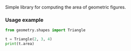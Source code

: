 Simple library for computing the area of geometric figures.

### Usage example

```python
from geometry.shapes import Triangle

t = Triangle(2, 3, 4)
print(t.area)
```
